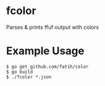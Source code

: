 # fcolor
Parses & prints ffuf output with colors

# Example Usage

```
$ go get github.com/fatih/color
$ go build
$ ./fcolor *.json
```

